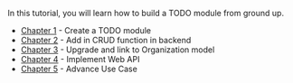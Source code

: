 In this tutorial, you will learn how to build a TODO module from ground up.

  * [Chapter 1](Step-by-Step-Todo-module-Chapter1) - Create a TODO module
  * [Chapter 2](Step-by-Step-Todo-module-Chapter2) - Add in CRUD function in backend
  * [Chapter 3](Step-by-Step-Todo-module-Chapter3) - Upgrade and link to Organization model
  * [Chapter 4](Step-by-Step-Todo-module-Chapter4) - Implement Web API
  * [Chapter 5](Step-by-Step-Todo-module-Chapter5) - Advance Use Case



